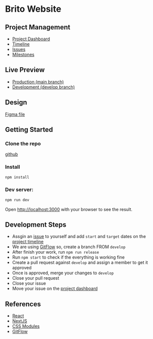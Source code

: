 # Brito Website

## Project Management

-   [Project Dashboard](https://github.com/orgs/brito-ca/projects/1)
-   [Timeline](https://github.com/orgs/brito-ca/projects/1/views/2)
-   [Issues](https://github.com/brito-ca/brito-website/issues)
-   [Milestones](https://github.com/brito-ca/brito-website/milestones)

## Live Preview

-   [Production (main branch)](https://brito-website.netlify.app)
-   [Development (develop branch)](https://develop--brito-website.netlify.app)

## Design

[Figma file](https://www.figma.com/file/I53K0k601AT2QmJcNw0Mq6/WEBSITE-BRITO?node-id=0%3A1&t=H8sxbQmYksdDNmdq-1)

## Getting Started

### Clone the repo

[github](https://github.com/brito-ca/brito-website.git)

### Install

```bash
npm install
```

### Dev server:

```bash
npm run dev
```

Open [http://localhost:3000](http://localhost:3000) with your browser to see the result.

## Development Steps

-   Assgin an [issue](https://github.com/orgs/brito-ca/projects/1/views/1) to yourself and add `start` and `target` dates on the [project timeline](https://github.com/orgs/brito-ca/projects/1/views/2)
-   We are using [GitFlow](https://www.atlassian.com/git/tutorials/comparing-workflows/gitflow-workflow) so, create a branch FROM `develop`
-   After finish your work, run `npm run release`
-   Run `npm start` to check if the everything is working fine
-   Create a pull request against `develop` and assign a member to get it approved
-   Once is approved, merge your changes to `develop`
-   Close your pull request
-   Close your issue
-   Move your issue on the [project dashboard](https://github.com/orgs/brito-ca/projects/1/views/1)

## References

-   [React](https://beta.reactjs.org)
-   [NextJS](https://nextjs.org/docs/getting-started)
-   [CSS Modules](https://github.com/css-modules/css-modules)
-   [GitFlow](https://www.atlassian.com/git/tutorials/comparing-workflows/gitflow-workflow)
